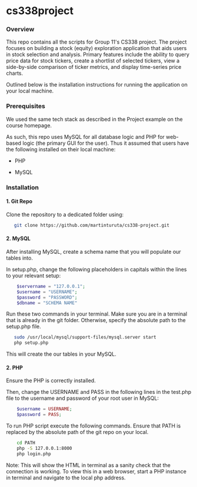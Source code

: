 # cs338project

### Overview

This repo contains all the scripts for Group 11's CS338 project. The project focuses on building a stock (equity) exploration application that aids users in stock selection and analysis. Primary features include the ability to query price data for stock tickers, create a shortlist of selected tickers, view a side-by-side comparison of ticker metrics, and display time-series price charts. 

Outlined below is the installation instructions for running the application on your local machine. 

### Prerequisites

We used the same tech stack as described in the Project example on the course homepage. 

As such, this repo uses MySQL for all database logic and PHP for web-based logic (the primary GUI for the user). Thus it assumed that users have the following installed on their local machine:

- PHP 

- MySQL 

### Installation

#### 1. Git Repo

Clone the repository to a dedicated folder using:

```bash
   git clone https://github.com/martinturuta/cs338-project.git
```


#### 2. MySQL

After installing MySQL, create a schema name that you will populate our tables into. 

In setup.php, change the following placeholders in capitals within the lines to your relevant setup:

```php
  	$servername = "127.0.0.1";
	$username = "USERNAME";
	$password = "PASSWORD";
	$dbname = "SCHEMA NAME"
```


Run these two commands in your terminal. Make sure you are in a terminal that is already in the git folder. Otherwise, specify the absolute path to the setup.php file.  

```bash
   sudo /usr/local/mysql/support-files/mysql.server start
   php setup.php
```

This will create the our tables in your MySQL. 

#### 2. PHP

Ensure the PHP is correctly installed. 

Then, change the USERNAME and PASS in the following lines in the test.php file to the username and password of your root user in MySQL:

```php
    $username = USERNAME; 
    $password = PASS;
```

To run PHP script execute the following commands. Ensure that PATH is replaced by the absolute path of the git repo on your local. 

```bash
    cd PATH
    php -S 127.0.0.1:8000 
    php login.php
```


Note: This will show the HTML in terminal as a sanity check that the connection is working. To view this in a web browser, start a PHP instance in terminal and navigate to the local php address. 











